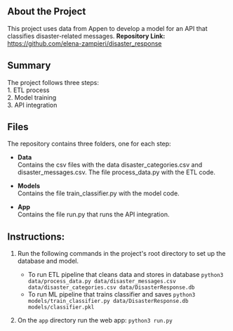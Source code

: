 ## About the Project
This project uses data from Appen to develop a model for an API that classifies disaster-related messages.
**Repository Link:** https://github.com/elena-zampieri/disaster_response

## Summary 
The project follows three steps:  
    1. ETL process  
    2. Model training  
    3. API integration  

## Files
The repository contains three folders, one for each step:

- **Data**  
  Contains the csv files with the data disaster_categories.csv and disaster_messages.csv. The file process_data.py with the ETL code.

- **Models**  
  Contains the file train_classifier.py with the model code.

- **App**  
  Contains the file run.py that runs the API integration.



## Instructions:
1. Run the following commands in the project's root directory to set up the database and model.

    - To run ETL pipeline that cleans data and stores in database
        `python3 data/process_data.py data/disaster_messages.csv data/disaster_categories.csv data/DisasterResponse.db`
    - To run ML pipeline that trains classifier and saves
        `python3 models/train_classifier.py data/DisasterResponse.db models/classifier.pkl` 

2. On the `app` directory run the web app: `python3 run.py` 
